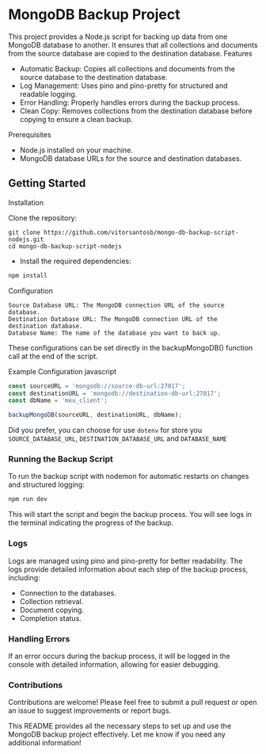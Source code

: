 # MongoDB Backup Project

This project provides a Node.js script for backing up data from one MongoDB database to another. It ensures that all collections and documents from the source database are copied to the destination database.
Features

- Automatic Backup: Copies all collections and documents from the source database to the destination database.
- Log Management: Uses pino and pino-pretty for structured and readable logging.
- Error Handling: Properly handles errors during the backup process.
- Clean Copy: Removes collections from the destination database before copying to ensure a clean backup.

Prerequisites

- Node.js installed on your machine.
- MongoDB database URLs for the source and destination databases.

## Getting Started
Installation

Clone the repository:
```
git clone https://github.com/vitorsantosb/mongo-db-backup-script-nodejs.git
cd mongo-db-backup-script-nodejs
```

- Install the required dependencies:

```bash
npm install
```
Configuration

    Source Database URL: The MongoDB connection URL of the source database.
    Destination Database URL: The MongoDB connection URL of the destination database.
    Database Name: The name of the database you want to back up.

These configurations can be set directly in the backupMongoDB() function call at the end of the script.

Example Configuration
javascript
```js
const sourceURL = 'mongodb://source-db-url:27017';
const destinationURL = 'mongodb://destination-db-url:27017';
const dbName = 'meu_client';

backupMongoDB(sourceURL, destinationURL, dbName);
```
Did you prefer, you can choose for use ```dotenv``` for store you ```SOURCE_DATABASE_URL```, ```DESTINATION_DATABASE_URL``` and ```DATABASE_NAME```

### Running the Backup Script

To run the backup script with nodemon for automatic restarts on changes and structured logging:

```bash
npm run dev
```
This will start the script and begin the backup process. You will see logs in the terminal indicating the progress of the backup.

### Logs

Logs are managed using pino and pino-pretty for better readability. The logs provide detailed information about each step of the backup process, including:
- Connection to the databases.
- Collection retrieval.
- Document copying.
- Completion status.

### Handling Errors

If an error occurs during the backup process, it will be logged in the console with detailed information, allowing for easier debugging.

### Contributions
Contributions are welcome! Please feel free to submit a pull request or open an issue to suggest improvements or report bugs.

This README provides all the necessary steps to set up and use the MongoDB backup project effectively. Let me know if you need any additional information!
